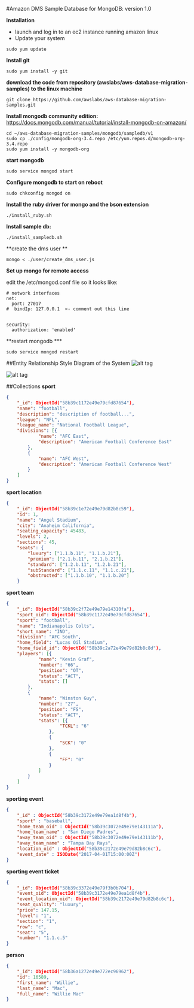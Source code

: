 #Amazon DMS Sample Database for MongoDB: version 1.0

**Installation**
* launch and log in to an ec2 instance running amazon linux
* Update your system

```
sudo yum update
```

**Install git**

```
sudo yum install -y git
```

**download the code from repository (awslabs/aws-database-migration-samples) to the linux machine**
```
git clone https://github.com/awslabs/aws-database-migration-samples.git
```

**Install mongodb community edition:**
  https://docs.mongodb.com/manual/tutorial/install-mongodb-on-amazon/

```
cd ~/aws-database-migration-samples/mongodb/sampledb/v1
sudo cp ./config/mongodb-org-3.4.repo /etc/yum.repos.d/mongodb-org-3.4.repo
sudo yum install -y mongodb-org
```

**start mongodb**
```
sudo service mongod start
```

**Configure mongodb to start on reboot**
```
sudo chkconfig mongod on
```

**Install the ruby driver for mongo and the bson extension**
```
./install_ruby.sh
```

**Install sample db:**
```
./install_sampledb.sh
```

**create the dms user **
```
mongo < ./user/create_dms_user.js
```

**Set up mongo for remote access**

edit the /etc/mongod.conf file so it looks like:
```
# network interfaces
net:
  port: 27017
#  bindIp: 127.0.0.1  <- comment out this line


security:
  authorization: 'enabled'
```

**restart mongodb ***
```
sudo service mongod restart
```


##Entity Relationship Style Diagram of the System
![alt tag](/images/mongo_sampledb.png)


![alt tag](/images/mongo_sampledb_doc.png)


##Collections
**sport**
```json
{
    "_id": ObjectId("58b39c1172e49e79cfd87654"),
    "name": "football",
    "description": "description of football...",
    "league": "NFL",
    "league_name": "National Football League",
    "divisions": [{
            "name": "AFC East",
            "description": "American Football Conference East"
        },
        {
            "name": "AFC West",
            "description": "American Football Conference West"
        }
    ]
}
```

**sport location**
```json
{
    "_id": ObjectId("58b39c1e72e49e79d82b8c59"),
    "id": 1,
    "name": "Angel Stadium",
    "city": "Anaheim California",
    "seating_capacity": 45483,
    "levels": 2,
    "sections": 45,
    "seats": {
        "luxury": ["1.1.b.11", "1.1.b.21"],
        "premium": ["2.1.b.11", "2.1.b.21"],
        "standard": ["1.2.b.11", "1.2.b.21"],
        "subStandard": ["1.1.c.11", "1.1.c.21"],
        "obstructed": ["1.1.b.10", "1.1.b.20"]
    }
```

**sport team**
```json
{
    "_id": ObjectId("58b39c2f72e49e79e14310fa"),
    "sport_oid": ObjectId("58b39c1172e49e79cfd87654"),
    "sport": "football",
    "name": "Indianapolis Colts",
    "short_name": "IND",
    "division": "AFC South",
    "home_field": "Lucas Oil Stadium",
    "home_field_id": ObjectId("58b39c2a72e49e79d82b8c8d"),
    "players": [{
            "name": "Kevin Graf",
            "number": "66",
            "position": "OT",
            "status": "ACT",
            "stats": []
        },
        {
            "name": "Winston Guy",
            "number": "27",
            "position": "FS",
            "status": "ACT",
            "stats": [{
                    "TCKL": "6"
                },
                {
                    "SCK": "0"
                },
                {
                    "FF": "0"
                }
            ]
        }
    ]
}
```

**sporting event**
```json
{
	"_id" : ObjectId("58b39c3172e49e79ea1d8f4b"),
	"sport" : "baseball",
	"home_team_oid" : ObjectId("58b39c3072e49e79e143111a"),
	"home_team_name" : "San Diego Padres",
	"away_team_oid" : ObjectId("58b39c3072e49e79e143111b"),
	"away_team_name" : "Tampa Bay Rays",
	"location_oid" : ObjectId("58b39c2172e49e79d82b8c6c"),
	"event_date" : ISODate("2017-04-01T15:00:00Z")
}
```

**sporting event ticket**
```json
{
    "_id": ObjectId("58b39c3372e49e79f3b0b704"),
    "event_oid": ObjectId("58b39c3172e49e79ea1d8f4b"),
    "event_location_oid": ObjectId("58b39c2172e49e79d82b8c6c"),
    "seat_quality": "luxury",
    "price": 147.15,
    "level": "1",
    "section": "1",
    "row": "c",
    "seat": "5",
    "number": "1.1.c.5"
}
```

**person**
```json
{
    "_id": ObjectId("58b36a1272e49e772ec96962"),
    "id": 16589,
    "first_name": "Willie",
    "last_name": "Mac",
    "full_name": "Willie Mac"
}
```
